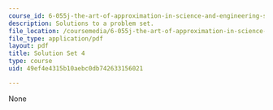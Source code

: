 ```yaml
---
course_id: 6-055j-the-art-of-approximation-in-science-and-engineering-spring-2008
description: Solutions to a problem set.
file_location: /coursemedia/6-055j-the-art-of-approximation-in-science-and-engineering-spring-2008/49ef4e4315b10aebc0db742633156021_sol04.pdf
file_type: application/pdf
layout: pdf
title: Solution Set 4
type: course
uid: 49ef4e4315b10aebc0db742633156021

---
```

None